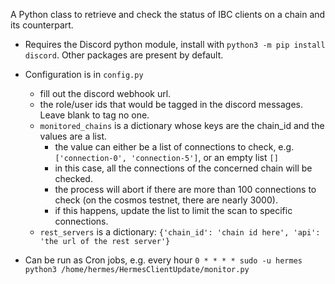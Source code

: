 A Python class to retrieve and check the status of IBC clients on a chain and its counterpart. 

- Requires the Discord python module, install with `python3 -m pip install discord`. Other packages are present by default.

- Configuration is in `config.py` 
  - fill out the discord webhook url.
  - the role/user ids that would be tagged in the discord messages. Leave blank to tag no one.
  - `monitored_chains` is a dictionary whose keys are the chain_id and the values are a list.
    - the value can either be a list of connections to check, e.g. `['connection-0', 'connection-5']`, or an empty list `[]`
    - in this case, all the connections of the concerned chain will be checked.
    - the process will abort if there are more than 100 connections to check (on the cosmos testnet, there are nearly 3000).
    - if this happens, update the list to limit the scan to specific connections.
  - `rest_servers` is a dictionary: `{'chain_id': 'chain id here', 'api': 'the url of the rest server'}`

- Can be run as Cron jobs, e.g. every hour `0 * * * * sudo -u hermes python3 /home/hermes/HermesClientUpdate/monitor.py`